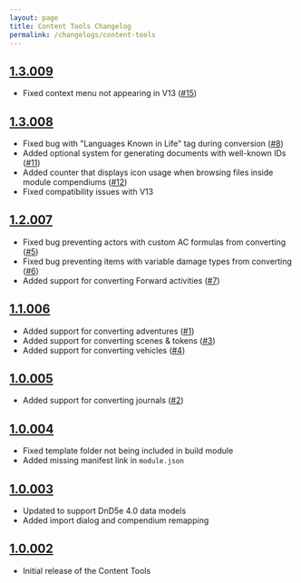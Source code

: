 ```yaml
---
layout: page
title: Content Tools Changelog
permalink: /changelogs/content-tools
---
```


## [1.3.009]
- Fixed context menu not appearing in V13 ([#15])

## [1.3.008]
- Fixed bug with "Languages Known in Life" tag during conversion ([#8])
- Added optional system for generating documents with well-known IDs ([#11])
- Added counter that displays icon usage when browsing files inside module compendiums ([#12])
- Fixed compatibility issues with V13

## [1.2.007]
- Fixed bug preventing actors with custom AC formulas from converting ([#5])
- Fixed bug preventing items with variable damage types from converting ([#6])
- Added support for converting Forward activities ([#7])

## [1.1.006]
- Added support for converting adventures ([#1])
- Added support for converting scenes & tokens ([#3])
- Added support for converting vehicles ([#4])

## [1.0.005]
- Added support for converting journals ([#2])

## [1.0.004]
- Fixed template folder not being included in build module
- Added missing manifest link in `module.json`

## [1.0.003]
- Updated to support DnD5e 4.0 data models
- Added import dialog and compendium remapping

## [1.0.002]
- Initial release of the Content Tools


[1.0.002]: https://github.com/koboldpress/black-flag/releases/tag/1.0.002
[1.0.003]: https://github.com/koboldpress/black-flag/releases/tag/1.0.003
[1.0.004]: https://github.com/koboldpress/black-flag/releases/tag/1.0.004
[1.0.005]: https://github.com/koboldpress/black-flag/releases/tag/1.0.005
[1.1.006]: https://github.com/koboldpress/black-flag/releases/tag/1.1.006
[1.2.007]: https://github.com/koboldpress/black-flag/releases/tag/1.2.007
[1.3.008]: https://github.com/koboldpress/black-flag/releases/tag/1.3.008
[1.3.009]: https://github.com/koboldpress/black-flag/releases/tag/1.3.009

[#1]: https://github.com/koboldpress/black-flag-tools/issues/1
[#2]: https://github.com/koboldpress/black-flag-tools/issues/2
[#3]: https://github.com/koboldpress/black-flag-tools/issues/3
[#4]: https://github.com/koboldpress/black-flag-tools/issues/4
[#5]: https://github.com/koboldpress/black-flag-tools/issues/5
[#6]: https://github.com/koboldpress/black-flag-tools/issues/6
[#7]: https://github.com/koboldpress/black-flag-tools/issues/7
[#8]: https://github.com/koboldpress/black-flag-tools/issues/8
[#11]: https://github.com/koboldpress/black-flag-tools/issues/11
[#12]: https://github.com/koboldpress/black-flag-tools/issues/12
[#13]: https://github.com/koboldpress/black-flag-tools/issues/13
[#15]: https://github.com/koboldpress/black-flag-tools/issues/15
